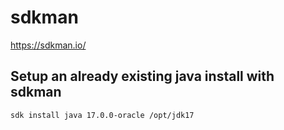 # sdkman
https://sdkman.io/


## Setup an already existing java install with sdkman 

```bash
sdk install java 17.0.0-oracle /opt/jdk17
```
